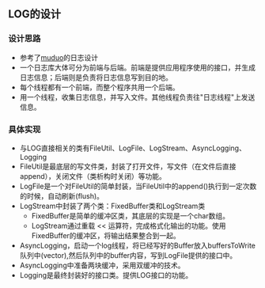 ## LOG的设计
### 设计思路
- 参考了[muduo](https://github.com/chenshuo/muduo)的日志设计
- 一个日志库大体可分为前端与后端。前端是提供应用程序使用的接口，并生成日志信息；后端则是负责将日志信息写到目的地。
- 每个线程都有一个前端，而整个程序共用一个后端。
- 用一个线程，收集日志信息，并写入文件。其他线程负责往"日志线程"上发送信息。

### 具体实现
- 与LOG直接相关的类有FileUtil、LogFile、LogStream、AsyncLogging、Logging
- FileUtil是最底层的写文件类，封装了打开文件，写文件（在文件后直接append），关闭文件（类析构时关闭）等功能。
- LogFile是一个对FileUtil的简单封装，当FileUtil中的append()执行到一定次数的时候，自动刷新(flush)。
- LogStream中封装了两个类：FixedBuffer类和LogStream类
	- FixedBuffer是简单的缓冲区类，其底层的实现是一个char数组。
	- LogStream通过重载 << 运算符，完成格式化输出的功能。使用FixedBuffer的缓冲区，将输出结果整合到一起。
- AsyncLogging，启动一个log线程，将已经写好的Buffer放入buffersToWrite队列中(vector),然后队列中的buffer内容，写到LogFile提供的接口中。
- AsyncLogging中准备两块缓冲，采用双缓冲的技术。
- Logging是最终封装好的接口类。提供LOG接口的功能。